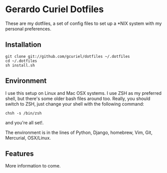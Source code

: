 # Gerardo Curiel Dotfiles

These are my dotfiles, a set of config files to set up a *NIX system
with my personal preferences.

## Installation

    git clone git://github.com/gcuriel/dotfiles ~/.dotfiles
    cd ~/.dotfiles
    sh install.sh 

## Environment 

I use this setup on Linux and Mac OSX systems. I use ZSH as my preferred shell,
but there's some older bash files around too. Really, you should switch to
ZSH, just change your shell with the following command:

` chsh -s /bin/zsh `

and you're all set!.

The environment is in the lines of Python, Django, homebrew, Vim, Git,
Mercurial, OSX/Linux. 

## Features

More information to come. 
